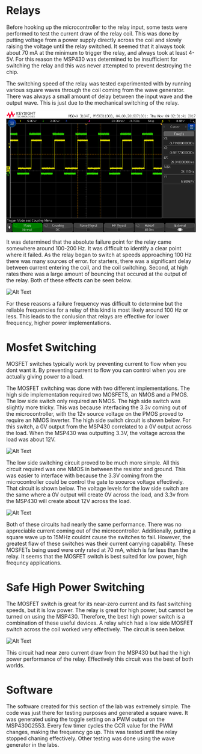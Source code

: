 # Relays 

Before hooking up the microcontroller to the relay input, some tests were performed to test the current draw of the relay coil. This was done by putting voltage from a power supply directly across the coil and slowly raising the voltage until the relay switched. It seemed that it always took about 70 mA at the minimum to trigger the relay, and always took at least 4-5V. For this reason the MSP430 was determined to be insufficient for switching the relay and this was never attempted to prevent destroying the chip.

The switching speed of the relay was tested experimented with by running various square waves through the coil coming from the wave generator. There was always a small amount of delay between the input wave and the output wave. This is just due to the mechanical switching of the relay.

![Alt Text](https://github.com/RU09342/lab-6taking-control-over-your-embedded-life-university-316/blob/master/Pictures/scope_3.png)

It was determined that the absolute failure point for the relay came somewhere around 100-200 Hz. It was difficult to identify a clear point where it failed. As the relay began to switch at speeds approaching 100 Hz there was many sources of error. for starters, there was a significant delay between current entering the coil, and the coil switching. Second, at high rates there was a large amount of bouncing that occured at the output of the relay. Both of these effects can be seen below.

![Alt Text](https://github.com/RU09342/lab-6taking-control-over-your-embedded-life-university-316/commit/3ba7f6c9b4877e8ada4868de48b8222bd3fbdbfe)

For these reasons a failure frequency was difficult to determine but the reliable frequencies for a relay of this kind is most likely around 100 Hz or less. This leads to the conlusion that relays are effective for lower frequency, higher power implementations.

# Mosfet Switching

MOSFET switches typically work by preventing current to flow when you dont want it. By preventing current to flow you can control when you are actually giving power to a load.

The MOSFET switching was done with two different implementations. The high side implementation required two MOSFETS, an NMOS and a PMOS. The low side switch only required an NMOS. The high side switch was slightly more tricky. This was because interfacing the 3.3v coming out of the microcontroller, with the 12v source voltage on the PMOS proved to require an NMOS inverter. The high side switch circuit is shown below. For this switch, a 0V output from the MSP430 correlated to a 0V output across the load. When the MSP430 was outputting 3.3V, the voltage across the load was about 12V.

![Alt Text](https://github.com/RU09342/lab-6taking-control-over-your-embedded-life-university-316/commit/9f91814661921cec0b9592cdc54231eff5d98b3d)

The low side switching circuit proved to be much more simple. All this circuit required was one NMOS in between the resistor and ground. This was easier to interface with because the 3.3V coming from the microcontroller could be control the gate to soource voltage effectively. That circuit is shown below. The voltage levels for the low side switch are the same where a 0V output will create 0V across the load, and 3.3v from the MSP430 will create about 12V across the load.

![Alt Text](https://github.com/RU09342/lab-6taking-control-over-your-embedded-life-university-316/commit/9f91814661921cec0b9592cdc54231eff5d98b3d)

Both of these circuits had nearly the same performance. There was no appreciable current coming out of the microcontroller. Additionally, putting a square wave up to 15MHz couldnt cause the switches to fail. However, the greatest flaw of these switches was their current carrying capability. These MOSFETs being used were only rated at 70 mA, which is far less than the relay. It seems that the MOSFET switch is best suited for low power, high frequncy applications.

# Safe High Power Switching

The MOSFET switch is great for its near-zero current and its fast switching speeds, but it is low power. The relay is great for high power, but cannot be turned on using the MSP430. Therefore, the best high power switch is a combination of these useful devices. A relay which had a low side MOSFET switch across the coil worked very effectively. The circuit is seen below.

![Alt Text]()

This circuit had near zero current draw from the MSP430 but had the high power performance of the relay. Effectively this circuit was the best of both worlds.

# Software

The software created for this section of the lab was extremely simple. The code was just there for testing purposes and generated a square wave. It was generated using the toggle setting on a PWM output on the MSP430G2553. Every few timer cycles the CCR value for the PWM changes, making the frequency go up. This was tested until the relay stopped chaning effectively. Other testing was done using the wave generator in the labs.